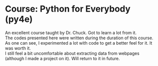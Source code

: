 # Course: Python for Everybody (py4e)  
An excellent course taught by Dr. Chuck. Got to learn a lot from it.  
The codes presented here were written during the duration of this course. As one can see, I experimented a lot with code to get a better feel for it. It was worth it.  
I still feel a bit uncomfortable about extracting data from webpages (although I made a project on it). Will return to it in future.  

